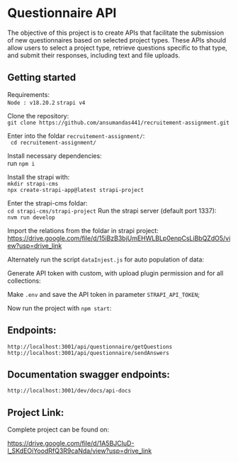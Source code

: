 
# Questionnaire API

The objective of this project is to create APIs that facilitate the submission of new questionnaires based on selected project types. These APIs should allow users to select a project type, retrieve questions specific to that type, and submit their responses, including text and file uploads.

## Getting started

Requirements: \
    ```Node : v18.20.2```
    ```strapi v4```

Clone the repository:\
   ```git clone https://github.com/ansumandas441/recruitement-assignment.git``` 
   
Enter into the foldar  ```recruitement-assignment/```: \
    ``` cd recruitement-assignment/``` 
    
Install necessary dependencies: \
    run ```npm i```

Install the strapi with: \
    ```mkdir strapi-cms``` \
    ```npx create-strapi-app@latest strapi-project```

Enter the strapi-cms foldar: \
    ```cd strapi-cms/strapi-project```
Run the strapi server (default port 1337): \
    ```nvm run develop```         

Import the relations from the foldar in strapi project:
   https://drive.google.com/file/d/15iBzB3bjUmEHWLBLp0enpCsLiBbQZdO5/view?usp=drive_link

Alternately run the script ```dataInjest.js``` for auto population of data:

Generate API token with custom, with upload plugin permission and for all collections:   

Make ```.env``` and save the API token in parameter ```STRAPI_API_TOKEN```;

Now run the project with ```npm start```:

## Endpoints:
 ```http://localhost:3001/api/questionnaire/getQuestions```  
 ```http://localhost:3001/api/questionnaire/sendAnswers```

 ## Documentation swagger endpoints:
```http://localhost:3001/dev/docs/api-docs```   


## Project Link:

Complete project can be found on:

   https://drive.google.com/file/d/1A5BJCIuD-l_SKdEOiYoodRfQ3R9caNda/view?usp=drive_link
